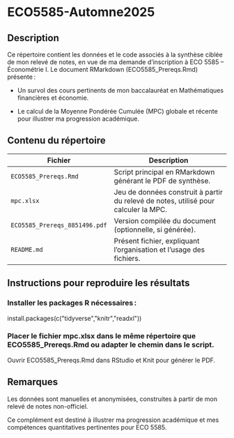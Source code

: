 # ECO5585-Automne2025

## Description

Ce répertoire contient les données et le code associés à la synthèse ciblée de mon relevé de notes, en vue de ma demande d’inscription à ECO 5585 – Économétrie I. Le document RMarkdown (ECO5585_Prereqs.Rmd) présente :

- Un survol des cours pertinents de mon baccalauréat en Mathématiques financières et économie.

- Le calcul de la Moyenne Pondérée Cumulée (MPC) globale et récente pour illustrer ma progression académique.


## Contenu du répertoire

| Fichier                        | Description                                                                         |
| ------------------------------ | ----------------------------------------------------------------------------------- |
| `ECO5585_Prereqs.Rmd`          | Script principal en RMarkdown générant le PDF de synthèse.                          |
| `mpc.xlsx`                     | Jeu de données construit à partir du relevé de notes, utilisé pour calculer la MPC. |
| `ECO5585_Prereqs_8851496.pdf`  | Version compilée du document (optionnelle, si générée).                             |
| `README.md`                    | Présent fichier, expliquant l’organisation et l’usage des fichiers.                 |


## Instructions pour reproduire les résultats

### Installer les packages R nécessaires :

install.packages(c("tidyverse","knitr","readxl"))


### Placer le fichier mpc.xlsx dans le même répertoire que ECO5585_Prereqs.Rmd ou adapter le chemin dans le script.

Ouvrir ECO5585_Prereqs.Rmd dans RStudio et Knit pour générer le PDF.

## Remarques

Les données sont manuelles et anonymisées, construites à partir de mon relevé de notes non-officiel.

Ce complément est destiné à illustrer ma progression académique et mes compétences quantitatives pertinentes pour ECO 5585.
